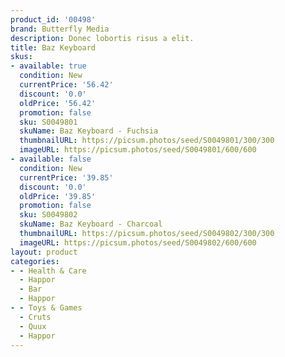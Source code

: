 ```yaml
---
product_id: '00498'
brand: Butterfly Media
description: Donec lobortis risus a elit.
title: Baz Keyboard
skus:
- available: true
  condition: New
  currentPrice: '56.42'
  discount: '0.0'
  oldPrice: '56.42'
  promotion: false
  sku: S0049801
  skuName: Baz Keyboard - Fuchsia
  thumbnailURL: https://picsum.photos/seed/S0049801/300/300
  imageURL: https://picsum.photos/seed/S0049801/600/600
- available: false
  condition: New
  currentPrice: '39.85'
  discount: '0.0'
  oldPrice: '39.85'
  promotion: false
  sku: S0049802
  skuName: Baz Keyboard - Charcoal
  thumbnailURL: https://picsum.photos/seed/S0049802/300/300
  imageURL: https://picsum.photos/seed/S0049802/600/600
layout: product
categories:
- - Health & Care
  - Happor
  - Bar
  - Happor
- - Toys & Games
  - Cruts
  - Quux
  - Happor
---
```

